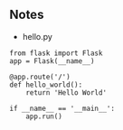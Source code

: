## Notes
- hello.py
```
from flask import Flask
app = Flask(__name__)

@app.route('/')
def hello_world():
    return 'Hello World'

if __name__ == '__main__':
    app.run()
```

